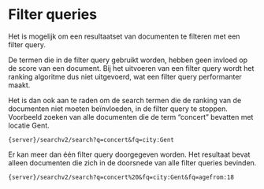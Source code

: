 ---
---

# Filter queries

Het is mogelijk om een resultaatset van documenten te filteren met een filter query.

De termen die in de filter query gebruikt worden, hebben geen invloed op de score van een document. Bij het uitvoeren van een filter query wordt het ranking algoritme dus niet uitgevoerd, wat een filter query performanter maakt.

Het is dan ook aan te raden om de search termen die de ranking van de documenten niet moeten beïnvloeden, in de filter query te stoppen. Voorbeeld zoeken van alle documenten die de term “concert” bevatten met locatie Gent.

```
{server}/searchv2/search?q=concert&fq=city:Gent
```

Er kan meer dan één filter query doorgegeven worden. Het resultaat bevat alleen documenten die zich in de doorsnede van alle filter queries bevinden.

```
{server}/searchv2/search?q=concert%20&fq=city:Gent&fq=agefrom:18
```

